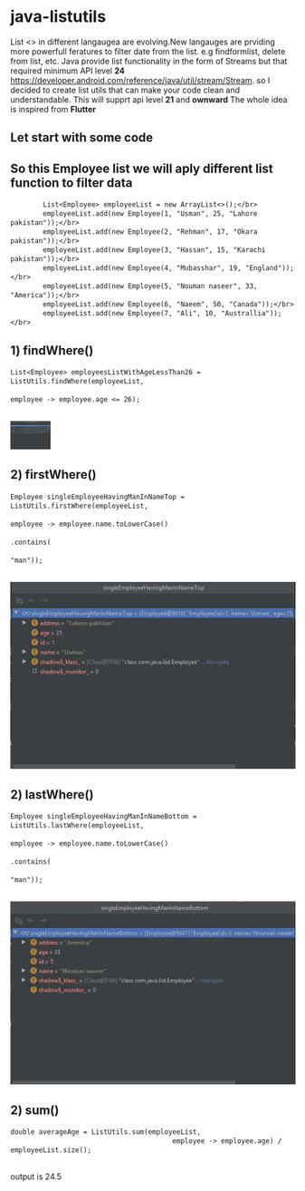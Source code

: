# java-listutils
List <> in different langaugea are evolving.New langauges are prviding more powerfull feratures to filter date from the list.
e.g findformlist, delete from list, etc. Java provide list functionality in the form of Streams but that required minimum API level <b>24</b> https://developer.android.com/reference/java/util/stream/Stream. so I decided to create list utils that can make your code clean and understandable. This will supprt api level <b>21</b> and <b>ownward</b> The whole idea is inspired from <b>Flutter</b>
</br>

## Let start with some code

## So this Employee list we will aply different list function to filter data

```
        List<Employee> employeeList = new ArrayList<>();</br>
        employeeList.add(new Employee(1, "Usman", 25, "Lahore pakistan"));</br>
        employeeList.add(new Employee(2, "Rehman", 17, "Okara pakistan"));</br>
        employeeList.add(new Employee(3, "Hassan", 15, "Karachi pakistan"));</br>
        employeeList.add(new Employee(4, "Mubasshar", 19, "England"));</br>
        employeeList.add(new Employee(5, "Nouman naseer", 33, "America"));</br>
        employeeList.add(new Employee(6, "Naeem", 50, "Canada"));</br>
        employeeList.add(new Employee(7, "Ali", 10, "Australlia"));</br>
  ```
  
  ## 1) findWhere()
  ```
  List<Employee> employeesListWithAgeLessThan26 = ListUtils.findWhere(employeeList,
                                                                            employee -> employee.age <= 26);
  ```
</br>
<img src="s1.png" height="50px">

## 2) firstWhere()
  ```
  Employee singleEmployeeHavingManInNameTop = ListUtils.firstWhere(employeeList,
                                                                         employee -> employee.name.toLowerCase()
                                                                                                  .contains(
                                                                                                          "man"));
  ```
</br>
<img src="s2.JPG">

## 2) lastWhere()
  ```
 Employee singleEmployeeHavingManInNameBottom = ListUtils.lastWhere(employeeList,
                                                                           employee -> employee.name.toLowerCase()
                                                                                                    .contains(
                                                                                                            "man"));
  ```
</br>
<img src="s3.JPG">

## 2) sum()
  ```
  double averageAge = ListUtils.sum(employeeList,
                                          employee -> employee.age) / employeeList.size();
  ```
</br>
output is 24.5


